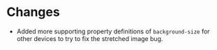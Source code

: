# Changes

- Added more supporting property definitions of `background-size` for other devices to try to fix the stretched image bug.